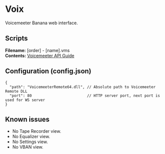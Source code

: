 # Voix
Voicemeeter Banana web interface.

## Scripts

**Filename:** [order] - [name].vms\
**Contents:** [Voicemeeter API Guide](http://vbaudio.jcedeveloppement.com/Download_CABLE/VoicemeeterRemoteAPI.pdf#page=9)

## Configuration (config.json)

```
{
  "path": "VoicemeeterRemote64.dll", // Absolute path to Voicemeeter Remote DLL
  "port": 80                         // HTTP server port, next port is used for WS server
}
```

## Known issues

* No Tape Recorder view.
* No Equalizer view.
* No Settings view.
* No VBAN view.
